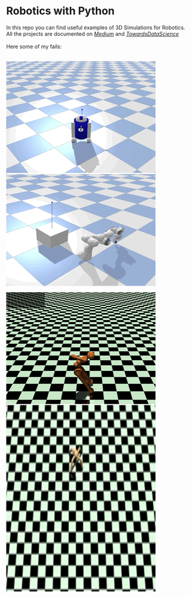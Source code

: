 # Robotics with Python

In this repo you can find useful examples of 3D Simulations for Robotics.\
All the projects are documented on [*Medium*](https://maurodp.medium.com/) and [*TowardsDataScience*](https://towardsdatascience.com/author/maurodp/)
<br>
<br>
Here some of my fails:
<br>
<br>
	<p align="left"><img src="_docs/r2d2.gif" width="400" height="300">
					<img src="_docs/arm.gif" width="400" height="300">
	</p>
	<p align="left"><img src="_docs/human.gif" width="400" height="300">
					<img src="_docs/ant.gif" width="400" height="500">
	</p>